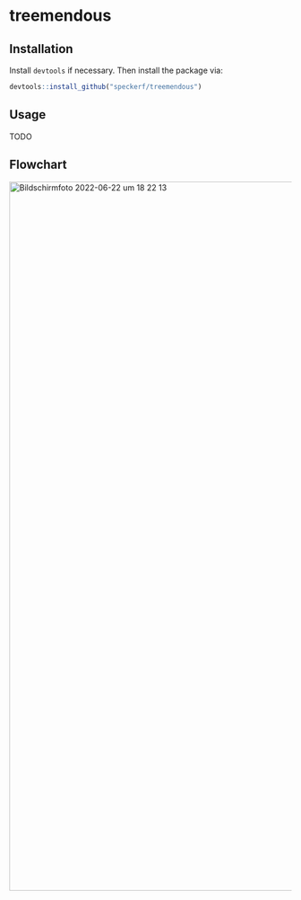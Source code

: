 # treemendous

## Installation

Install `devtools` if necessary. Then install the package via:
```r 
devtools::install_github("speckerf/treemendous")
```

## Usage
TODO

## Flowchart

<img width="1263" alt="Bildschirmfoto 2022-06-22 um 18 22 13" src="https://user-images.githubusercontent.com/71322309/175084119-d2231262-b00e-49f7-a384-6094dca7f285.png">
